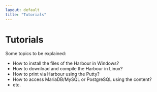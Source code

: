 ```yaml
---
layout: default
title: "Tutorials"
---
```


# Tutorials

Some topics to be explained:

* How to install the files of the Harbour in Windows?
* How to download and compile the Harbour in Linux?
* How to print via Harbour using the Putty?
* How to access MariaDB/MySQL or PostgreSQL using the content?
* etc.

